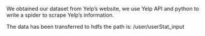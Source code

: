 We obtained our dataset from Yelp’s website, we use Yelp API and python to write a spider to scrape Yelp’s information. 

The data has been transferred to hdfs the path is: /user/userStat_input

